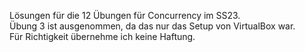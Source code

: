 Lösungen für die 12 Übungen für Concurrency im SS23.  
Übung 3 ist ausgenommen, da das nur das Setup von VirtualBox war.  
Für Richtigkeit übernehme ich keine Haftung.